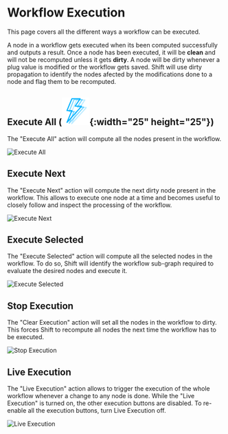 # Workflow Execution

This page covers all the different ways a workflow can be executed.

A node in a workflow gets executed when its been computed successfully and outputs a result. Once a node has been executed, it will be **clean** and will not be recomputed unless it gets **dirty**. A node will be dirty whenever a plug value is modified or the workflow gets saved. Shift will use dirty propagation to identify the nodes afected by the modifications done to a node and flag them to be recomputed.

## Execute All (![Execute Button](../../images/toolbar/button_execute.png){:width="25" height="25"}) 

The "Execute All" action will compute all the nodes present in the workflow. 

![Execute All](../images/execute_all.gif)

## Execute Next

The "Execute Next" action will compute the next dirty node present in the workflow. This allows to execute one node at a time and becomes useful to closely follow and inspect the processing of the workflow.

![Execute Next](../images/execute_step_by_step.gif)

## Execute Selected

The "Execute Selected" action will compute all the selected nodes in the workflow. To do so, Shift will identify the workflow sub-graph required to evaluate the desired nodes and execute it.

![Execute Selected](../images/execute_step_by_step.gif)

## Stop Execution

The "Clear Execution" action will set all the nodes in the workflow to dirty. This forces Shift to recompute all nodes the next time the workflow has to be executed. 

![Stop Execution](../images/execute_step_by_step.gif)

## Live Execution

The "Live Execution" action allows to trigger the execution of the whole workflow whenever a change to any node is done. While the "Live Execution" is turned on, the other execution buttons are disabled. To re-enable all the execution buttons, turn Live Execution off.

![Live Execution](../images/live_execution.gif)
